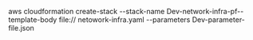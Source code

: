 aws cloudformation create-stack --stack-name Dev-network-infra-pf--template-body file:// netowork-infra.yaml --parameters Dev-parameter-file.json
